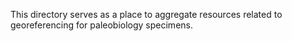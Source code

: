 This directory serves as a place to aggregate resources related to georeferencing for paleobiology specimens.
